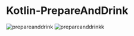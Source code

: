 # Kotlin-PrepareAndDrink


![prepareanddrink](https://user-images.githubusercontent.com/88456285/204865580-48332d0f-2eed-4d55-b406-165234f8f54b.jpg)
![prepareanddrinkk](https://user-images.githubusercontent.com/88456285/204865729-fd2aeb49-691e-4200-8183-c02c8c30ea93.jpg)


